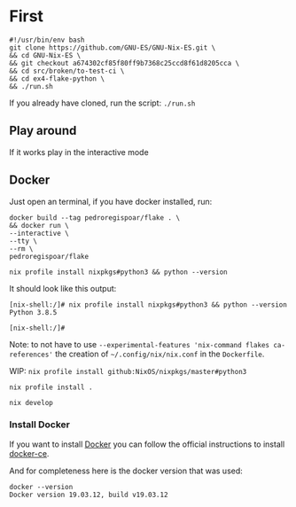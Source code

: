 # First

```
#!/usr/bin/env bash
git clone https://github.com/GNU-ES/GNU-Nix-ES.git \
&& cd GNU-Nix-ES \
&& git checkout a674302cf85f80ff9b7368c25ccd8f61d8205cca \
&& cd src/broken/to-test-ci \
&& cd ex4-flake-python \
&& ./run.sh
```

If you already have cloned, run the script:
`./run.sh`


## Play around

If it works play in the interactive mode


## Docker

Just open an terminal, if you have docker installed, run:

```
docker build --tag pedroregispoar/flake . \
&& docker run \
--interactive \
--tty \
--rm \
pedroregispoar/flake
```

`nix profile install nixpkgs#python3 && python --version`

It should look like this output:
```
[nix-shell:/]# nix profile install nixpkgs#python3 && python --version
Python 3.8.5

[nix-shell:/]# 
```


Note: to not have to use `--experimental-features 'nix-command flakes ca-references'` 
the creation of `~/.config/nix/nix.conf` in the `Dockerfile`.

WIP:
`nix profile install github:NixOS/nixpkgs/master#python3`

`nix profile install .`

`nix develop`


### Install Docker

If you want to install [Docker](https://www.docker.com/) you can follow the official instructions to install [docker-ce](https://docs.docker.com/engine/install/).

And for completeness here is the docker version that was used:
```
docker --version
Docker version 19.03.12, build v19.03.12
```
